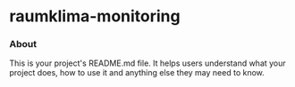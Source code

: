 raumklima-monitoring
====================

### About

This is your project's README.md file. It helps users understand what your
project does, how to use it and anything else they may need to know.